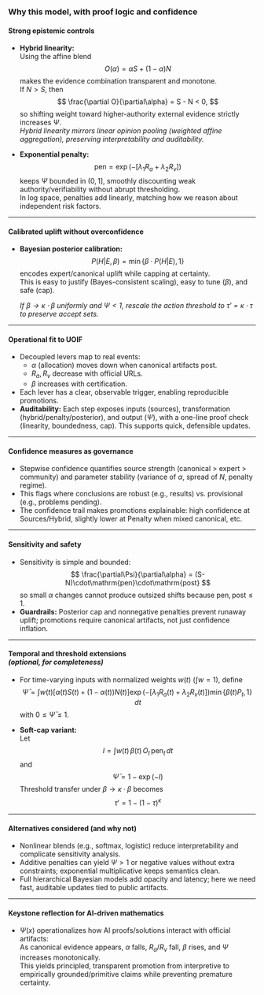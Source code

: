 
### Why this model, with proof logic and confidence

#### **Strong epistemic controls**

- **Hybrid linearity:**  
  Using the affine blend
  $$
  O(\alpha) = \alpha S + (1-\alpha) N
  $$
  makes the evidence combination transparent and monotone.  
  If $N > S$, then
  $$
  \frac{\partial O}{\partial\alpha} = S - N < 0,
  $$
  so shifting weight toward higher-authority external evidence strictly increases $\Psi$.  
  *Hybrid linearity mirrors linear opinion pooling (weighted affine aggregation), preserving interpretability and auditability.*

- **Exponential penalty:**  
  $$
  \mathrm{pen} = \exp\left(-[\lambda_1 R_a + \lambda_2 R_v]\right)
  $$
  keeps $\Psi$ bounded in $(0,1]$, smoothly discounting weak authority/verifiability without abrupt thresholding.  
  In log space, penalties add linearly, matching how we reason about independent risk factors.

---

#### **Calibrated uplift without overconfidence**

- **Bayesian posterior calibration:**  
  $$
  P(H|E,\beta) = \min\{\beta \cdot P(H|E),\, 1\}
  $$
  encodes expert/canonical uplift while capping at certainty.  
  This is easy to justify (Bayes-consistent scaling), easy to tune ($\beta$), and safe (cap).

  *If $\beta \rightarrow \kappa \cdot \beta$ uniformly and $\Psi < 1$, rescale the action threshold to $\tau' = \kappa \cdot \tau$ to preserve accept sets.*

---

#### **Operational fit to UOIF**

- Decoupled levers map to real events:
  - $\alpha$ (allocation) moves down when canonical artifacts post.
  - $R_a, R_v$ decrease with official URLs.
  - $\beta$ increases with certification.
- Each lever has a clear, observable trigger, enabling reproducible promotions.
- **Auditability:** Each step exposes inputs (sources), transformation (hybrid/penalty/posterior), and output ($\Psi$), with a one-line proof check (linearity, boundedness, cap). This supports quick, defensible updates.

---

#### **Confidence measures as governance**

- Stepwise confidence quantifies source strength (canonical $>$ expert $>$ community) and parameter stability (variance of $\alpha$, spread of $N$, penalty regime).
- This flags where conclusions are robust (e.g., results) vs. provisional (e.g., problems pending).
- The confidence trail makes promotions explainable: high confidence at Sources/Hybrid, slightly lower at Penalty when mixed canonical, etc.

---

#### **Sensitivity and safety**

- Sensitivity is simple and bounded:
  $$
  \frac{\partial\Psi}{\partial\alpha} = (S-N)\cdot\mathrm{pen}\cdot\mathrm{post}
  $$
  so small $\alpha$ changes cannot produce outsized shifts because $\mathrm{pen},\,\mathrm{post} \leq 1$.
- **Guardrails:** Posterior cap and nonnegative penalties prevent runaway uplift; promotions require canonical artifacts, not just confidence inflation.

---

#### **Temporal and threshold extensions** <br>*(optional, for completeness)*

- For time-varying inputs with normalized weights $w(t)$ ($\int w = 1$), define
  $$
  \bar{\Psi} = \int w(t)\left[\alpha(t)S(t) + (1-\alpha(t))N(t)\right] \exp\left(-[\lambda_1 R_a(t) + \lambda_2 R_v(t)]\right) \min\{\beta(t)P_t, 1\}\,dt
  $$
  with $0 \leq \bar{\Psi} \leq 1$.

- **Soft-cap variant:**  
  Let
  $$
  I = \int w(t)\,\beta(t)\,O_t\,\mathrm{pen}_t\,dt
  $$
  and
  $$
  \bar{\Psi} = 1 - \exp(-I)
  $$
  Threshold transfer under $\beta \rightarrow \kappa\cdot\beta$ becomes
  $$
  \tau' = 1 - (1-\tau)^\kappa
  $$

---

#### **Alternatives considered (and why not)**

- Nonlinear blends (e.g., softmax, logistic) reduce interpretability and complicate sensitivity analysis.
- Additive penalties can yield $\Psi > 1$ or negative values without extra constraints; exponential multiplicative keeps semantics clean.
- Full hierarchical Bayesian models add opacity and latency; here we need fast, auditable updates tied to public artifacts.

---

#### **Keystone reflection for AI-driven mathematics**

- $\Psi(x)$ operationalizes how AI proofs/solutions interact with official artifacts:  
  As canonical evidence appears, $\alpha$ falls, $R_a/R_v$ fall, $\beta$ rises, and $\Psi$ increases monotonically.  
  This yields principled, transparent promotion from interpretive to empirically grounded/primitive claims while preventing premature certainty.